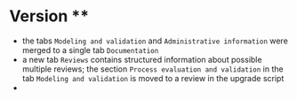 
# Version **

+ the tabs `Modeling and validation` and `Administrative information` were
  merged to a single tab `Documentation`
+ a new tab `Reviews` contains structured information about possible multiple
  reviews; the section `Process evaluation and validation` in the tab
  `Modeling and validation` is moved to a review in the upgrade script
+
